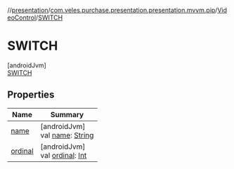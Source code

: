 //[presentation](../../../../index.md)/[com.veles.purchase.presentation.presentation.mvvm.pip](../../index.md)/[VideoControl](../index.md)/[SWITCH](index.md)

# SWITCH

[androidJvm]\
[SWITCH](index.md)

## Properties

| Name | Summary |
|---|---|
| [name](index.md#-372974862%2FProperties%2F-646359276) | [androidJvm]<br>val [name](index.md#-372974862%2FProperties%2F-646359276): [String](https://kotlinlang.org/api/latest/jvm/stdlib/kotlin/-string/index.html) |
| [ordinal](index.md#-739389684%2FProperties%2F-646359276) | [androidJvm]<br>val [ordinal](index.md#-739389684%2FProperties%2F-646359276): [Int](https://kotlinlang.org/api/latest/jvm/stdlib/kotlin/-int/index.html) |
